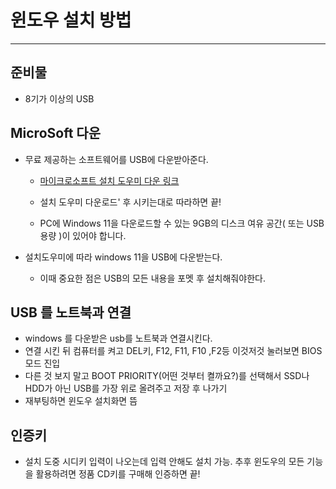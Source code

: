 

# 윈도우 설치 방법

---

## 준비물

- 8기가 이상의 USB

## MicroSoft 다운

- 무료 제공하는 소프트웨어를 USB에 다운받아준다. 

  - [마이크로소프트 설치 도우미 다운 링크](https://www.microsoft.com/ko-kr/software-download/windows11)
  - 설치 도우미 다운로드' 후 시키는대로 따라하면 끝! 

  - PC에 Windows 11을 다운로드할 수 있는 9GB의 디스크 여유 공간( 또는 USB 용량 )이 있어야 합니다.

- 설치도우미에 따라 windows 11을 USB에 다운받는다. 

  - 이때 중요한 점은 USB의 모든 내용을 포멧 후 설치해줘야한다. 

## USB 를 노트북과 연결

- windows 를 다운받은 usb를 노트북과 연결시킨다. 
- 연결 시킨 뒤 컴퓨터를 켜고 DEL키, F12, F11, F10 ,F2등 이것저것 눌러보면 BIOS 모드 진입
- 다른 것 보지 말고 BOOT PRIORITY(어떤 것부터 켤까요?)를 선택해서 SSD나 HDD가 아닌 USB를 가장 위로 올려주고 저장 후 나가기 
- 재부팅하면 윈도우 설치화면 뜸

## 인증키

- 설치 도중 시디키 입력이 나오는데 입력 안해도 설치 가능. 추후 윈도우의 모든 기능을 활용하려면 정품 CD키를 구매해 인증하면 끝!

